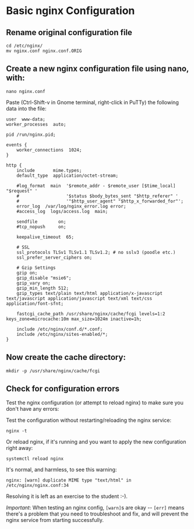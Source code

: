 # Basic nginx Configuration


## Rename original configuration file

    cd /etc/nginx/
    mv nginx.conf nginx.conf.ORIG


## Create a new nginx configuration file using nano, with:
    nano nginx.conf

Paste (Ctrl-Shift-v in Gnome terminal, right-click in PuTTy) the following data into the file:


    user  www-data;
    worker_processes  auto;

    pid /run/nginx.pid;

    events {
        worker_connections  1024;
    }

    http {
        include       mime.types;
        default_type  application/octet-stream;

        #log_format  main  '$remote_addr - $remote_user [$time_local] "$request" '
        #                  '$status $body_bytes_sent "$http_referer" '
        #                  '"$http_user_agent" "$http_x_forwarded_for"';
        error_log  /var/log/nginx_error.log error;
        #access_log  logs/access.log  main;

        sendfile        on;
        #tcp_nopush     on;

        keepalive_timeout  65;

        # SSL
        ssl_protocols TLSv1 TLSv1.1 TLSv1.2; # no sslv3 (poodle etc.)
        ssl_prefer_server_ciphers on;

        # Gzip Settings
        gzip on;
        gzip_disable "msie6";
        gzip_vary on;
        gzip_min_length 512;
        gzip_types text/plain text/html application/x-javascript text/javascript application/javascript text/xml text/css application/font-sfnt;

        fastcgi_cache_path /usr/share/nginx/cache/fcgi levels=1:2 keys_zone=microcache:10m max_size=1024m inactive=1h;

        include /etc/nginx/conf.d/*.conf;
        include /etc/nginx/sites-enabled/*;
    }



## Now create the cache directory:

    mkdir -p /usr/share/nginx/cache/fcgi

## Check for configuration errors

Test the nginx configuration (or attempt to reload nginx) to make sure you don't have any errors:

Test the configuration without restarting/reloading the nginx service:

```
nginx -t
```


Or reload nginx, if it's running and you want to apply the new configuration right away:

```
systemctl reload nginx
```

It's normal, and harmless, to see this warning:

```
nginx: [warn] duplicate MIME type "text/html" in /etc/nginx/nginx.conf:34
```
Resolving it is left as an exercise to the student :-).

*Important*: When testing an nginx config, `[warn]`s are okay -- `[err]` means there's a problem that you need to troubleshoot and fix, and will prevent the nginx service from starting successfully.
